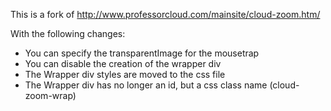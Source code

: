 This is a fork of http://www.professorcloud.com/mainsite/cloud-zoom.htm/ 

With the following changes:

- You can specify the transparentImage for the mousetrap
- You can disable the creation of the wrapper div
- The Wrapper div styles are moved to the css file
- The Wrapper div has no longer an id, but a css class name (cloud-zoom-wrap)
